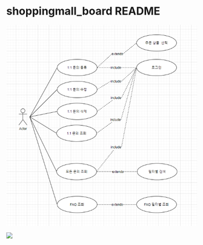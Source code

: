 # shoppingmall_board README
![shoppingmall_board_usecasediagram](./Readme_img/shoppingmall_board_usecasediagram.png)

<img src="C:\Users\notebiz\Desktop\git\Readme_img">
